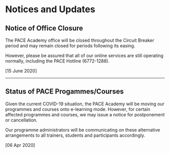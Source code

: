 # Notices and Updates

## Notice of Office Closure

The PACE Academy office will be closed throughout the Circuit Breaker period and may remain closed for periods following its easing.

However, please be assured that all of our online services are still operating normally, including the PACE Hotline (6772-1288).

[15 June 2020]

----------------------

## Status of PACE Progammes/Courses

Given the current COVID-19 situation, the PACE Academy will be moving our programmes and courses onto e-learning mode. However, for certain affected programmes and courses, we may issue a notice for postponement or cancellation.

Our programme administrators will be communicating on these alternative arrangements to all trainers, students and participants accordingly.

[06 Apr 2020]
